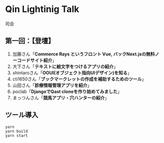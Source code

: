 # Qin Lightinig Talk
司会
## 第一回：【登壇】
1. 加藤さん「**Commerce Rays というフロント Vue, バックNext.jsの無料ノーコードサイト紹介**」
2. 大下さん「**テキストに絵文字をつけるアプリの紹介**」
3. shintaroさん「**OOUI(オブジェクト指向UIデザイン)を知る**」
4. cti1650さん「**ブックマークレットの作成を補助するためのツール**」
5. 山田さん「**診療情報管理アプリを紹介**」
6. poclab「**DjangoでQast cloneを作り始めてみました**」
7. まっつんさん「**競馬アプリ・穴ハンターの紹介**」

## ツール導入
```
yarn
yarn build
yarn start
```
